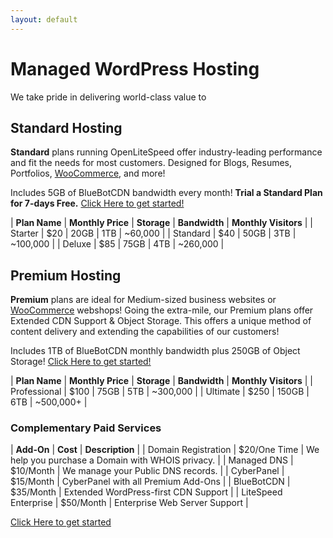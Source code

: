 ```yaml
---
layout: default
---
```

# Managed WordPress Hosting

We take pride in delivering world-class value to

## Standard Hosting

**Standard** plans running OpenLiteSpeed offer industry-leading performance and fit the needs for most customers. Designed for Blogs, Resumes, Portfolios, [WooCommerce](https://woocommerce.com/), and more!

Includes 5GB of BlueBotCDN bandwidth every month! **Trial a Standard Plan for 7-days Free.** [Click Here to get started!](https://www.mattfaulkner.net/bluebotpc/)

| **Plan Name** | **Monthly Price** | **Storage** | **Bandwidth** | **Monthly Visitors** |
| Starter       | $20 | 20GB | 1TB | ~60,000  |
| Standard      | $40 | 50GB | 3TB | ~100,000 |
| Deluxe        | $85 | 75GB | 4TB | ~260,000 |

## Premium Hosting

**Premium** plans are ideal for Medium-sized business websites or [WooCommerce](https://woocommerce.com/) webshops! Going the extra-mile, our Premium plans offer Extended CDN Support & Object Storage. This offers a unique method of content delivery and extending the capabilities of our customers!

Includes 1TB of BlueBotCDN monthly bandwidth plus 250GB of Object Storage! [Click Here to get started!](https://www.mattfaulkner.net/bluebotpc/)

| **Plan Name** | **Monthly Price** | **Storage** | **Bandwidth** | **Monthly Visitors** |
| Professional | $100 | 75GB  | 5TB | ~300,000 |
| Ultimate     | $250 | 150GB | 6TB | ~500,000+ |

### Complementary Paid Services

| **Add-On** | **Cost** | **Description** |
| Domain Registration | $20/One Time | We help you purchase a Domain with WHOIS privacy. |
| Managed DNS         | $10/Month | We manage your Public DNS records. |
| CyberPanel          | $15/Month | CyberPanel with all Premium Add-Ons |
| BlueBotCDN          | $35/Month | Extended WordPress-first CDN Support |
| LiteSpeed Enterprise | $50/Month | Enterprise Web Server Support |

[Click Here to get started](https://www.mattfaulkner.net/bluebotpc/)
